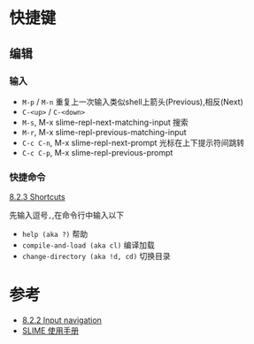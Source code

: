 # 快捷键

## 编辑

### 输入

* `M-p` / `M-n` 重复上一次输入类似shell上箭头(Previous),相反(Next)
* `C-<up>` / `C-<down>`
* `M-s`, M-x slime-repl-next-matching-input 搜索
* `M-r`, M-x slime-repl-previous-matching-input
* `C-c C-n`, M-x slime-repl-next-prompt 光标在上下提示符间跳转
* `C-c C-p`, M-x slime-repl-previous-prompt

### 快捷命令

[8.2.3 Shortcuts](https://www.common-lisp.net/project/slime/doc/html/Shortcuts.html#Shortcuts)

先输入逗号`,`,在命令行中输入以下

* `help (aka ?)` 帮助
* `compile-and-load (aka cl)` 编译加载
* `change-directory (aka !d, cd)` 切换目录

# 参考

* [8.2.2 Input navigation](https://www.common-lisp.net/project/slime/doc/html/Input-Navigation.html)
* [SLIME 使用手册](https://github.com/unionx/slime-user-manual-cn)
